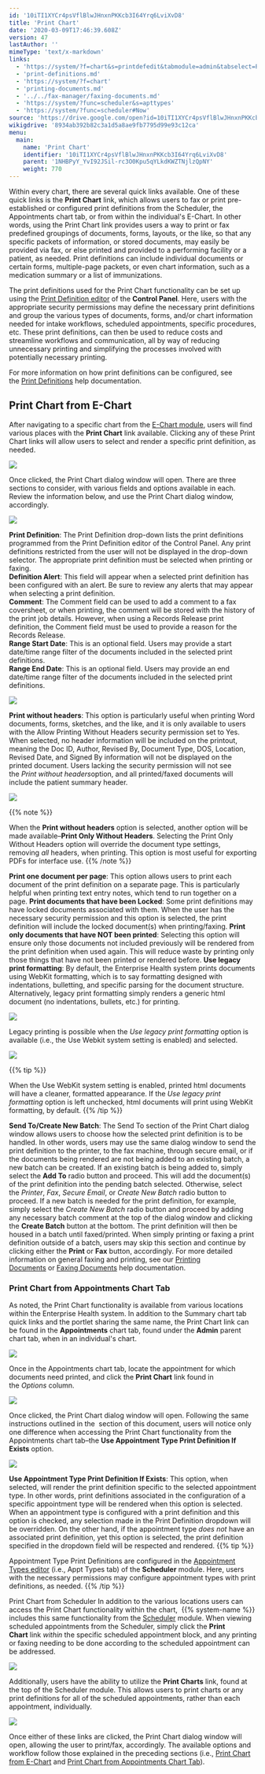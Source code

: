 ```yaml
---
id: '10iTI1XYCr4psVflBlwJHnxnPKKcb3I64Yrq6LviXvD8'
title: 'Print Chart'
date: '2020-03-09T17:46:39.608Z'
version: 47
lastAuthor: ''
mimeType: 'text/x-markdown'
links:
  - 'https://system/?f=chart&s=printdefedit&tabmodule=admin&tabselect=Print+Definitions'
  - 'print-definitions.md'
  - 'https://system/?f=chart'
  - 'printing-documents.md'
  - '../../fax-manager/faxing-documents.md'
  - 'https://system/?func=scheduler&s=apttypes'
  - 'https://system/?func=scheduler#Now'
source: 'https://drive.google.com/open?id=10iTI1XYCr4psVflBlwJHnxnPKKcb3I64Yrq6LviXvD8'
wikigdrive: '8934ab392b82c3a1d5a8ae9fb7795d99e93c12ca'
menu:
  main:
    name: 'Print Chart'
    identifier: '10iTI1XYCr4psVflBlwJHnxnPKKcb3I64Yrq6LviXvD8'
    parent: '1NHBPyY_YvI92JSil-rc3O0Kpu5qYLkdKWZTNjlzQpNY'
    weight: 770
---
```

Within every chart, there are several quick links available. One of these quick links is the **Print Chart** link, which allows users to fax or print pre-established or configured print definitions from the Scheduler, the Appointments chart tab, or from within the individual's E-Chart. In other words, using the Print Chart link provides users a way to print or fax predefined groupings of documents, forms, layouts, or the like, so that any specific packets of information, or stored documents, may easily be provided via fax, or else printed and provided to a performing facility or a patient, as needed. Print definitions can include individual documents or certain forms, multiple-page packets, or even chart information, such as a medication summary or a list of immunizations.

The print definitions used for the Print Chart functionality can be set up using the [Print Definition editor](https://system/?f=chart&s=printdefedit&tabmodule=admin&tabselect=Print+Definitions) of the **Control Panel**. Here, users with the appropriate security permissions may define the necessary print definitions and group the various types of documents, forms, and/or chart information needed for intake workflows, scheduled appointments, specific procedures, etc. These print definitions, can then be used to reduce costs and streamline workflows and communication, all by way of reducing unnecessary printing and simplifying the processes involved with potentially necessary printing.

For more information on how print definitions can be configured, see the [Print Definitions](print-definitions.md) help documentation.
  
## Print Chart from E-Chart   
  
After navigating to a specific chart from the [E-Chart module](https://system/?f=chart), users will find various places with the **Print Chart** link available. Clicking any of these Print Chart links will allow users to select and render a specific print definition, as needed.

  
![](../print-chart.assets/10000201000004AF0000012DF2631E2CF21A47F6.png)  


Once clicked, the Print Chart dialog window will open. There are three sections to consider, with various fields and options available in each. Review the information below, and use the Print Chart dialog window, accordingly.

  
![](../print-chart.assets/10000201000001EF000001C48753DB36E4CF6B42.png)  


**Print Definition**: The Print Definition drop-down lists the print definitions programmed from the Print Definition editor of the Control Panel. Any print definitions restricted from the user will not be displayed in the drop-down selector. The appropriate print definition must be selected when printing or faxing.  
**Definition Alert**: This field will appear when a selected print definition has been configured with an alert. Be sure to review any alerts that may appear when selecting a print definition.  
**Comment**: The Comment field can be used to add a comment to a fax coversheet, or when printing, the comment will be stored with the history of the print job details. However, when using a Records Release print definition, the Comment field must be used to provide a reason for the Records Release.  
**Range Start Date**: This is an optional field. Users may provide a start date/time range filter of the documents included in the selected print definitions.  
**Range End Date**: This is an optional field. Users may provide an end date/time range filter of the documents included in the selected print definitions.

  
![](../print-chart.assets/10000201000001F5000000AD525DB4F35A6CA87B.png)  


**Print without headers**: This option is particularly useful when printing Word documents, forms, sketches, and the like, and it is only available to users with the Allow Printing Without Headers security permission set to Yes. When selected, no header information will be included on the printout, meaning the Doc ID, Author, Revised By, Document Type, DOS, Location, Revised Date, and Signed By information will not be displayed on the printed document. Users lacking the security permission will not see the *Print without headers*option, and all printed/faxed documents will include the patient summary header.

  
![](../print-chart.assets/10000000000001D2000001075E86BABABB95551C.png)  


{{% note %}}

When the **Print without headers** option is selected, another option will be made available–**Print Only Without Headers**. Selecting the Print Only Without Headers option will override the document type settings, removing *all* headers, when printing. This option is most useful for exporting PDFs for interface use.
{{% /note %}}

**Print one document per page**: This option allows users to print each document of the print definition on a separate page. This is particularly helpful when printing text entry notes, which tend to run together on a page.
**Print documents that have been Locked**: Some print definitions may have locked documents associated with them. When the user has the necessary security permission and this option is selected, the print definition will include the locked document(s) when printing/faxing.
**Print only documents that have NOT been printed**: Selecting this option will ensure only those documents not included previously will be rendered from the print definition when used again. This will reduce waste by printing only those things that have not been printed or rendered before.
**Use legacy print formatting**: By default, the Enterprise Health system prints documents using WebKit formatting, which is to say formatting designed with indentations, bulletting, and specific parsing for the document structure. Alternatively, legacy print formatting simply renders a generic html document (no indentations, bullets, etc.) for printing.

  
![](../print-chart.assets/100000000000027000000158A53F33EA6C6A6370.gif)  


Legacy printing is possible when the *Use legacy print formatting* option is available (i.e., the Use Webkit system setting is enabled) and selected.

  
![](../print-chart.assets/10000201000001B70000003E7C024B62AB371731.png)  


{{% tip %}}

When the Use WebKit system setting is enabled, printed html documents will have a cleaner, formatted appearance. If the *Use legacy print formatting* option is left unchecked, html documents will print using WebKit formatting, by default.
{{% /tip %}}

**Send To/Create New Batch**: The Send To section of the Print Chart dialog window allows users to choose how the selected print definition is to be handled. In other words, users may use the same dialog window to send the print definition to the printer, to the fax machine, through secure email, or if the documents being rendered are not being added to an existing batch, a new batch can be created. If an existing batch is being added to, simply select the **Add To** radio button and proceed. This will add the document(s) of the print definition into the pending batch selected. Otherwise, select the *Printer*, *Fax*, *Secure Email*, or *Create New Batch* radio button to proceed. If a new batch is needed for the print definition, for example, simply select the *Create New Batch* radio button and proceed by adding any necessary batch comment at the top of the dialog window and clicking the **Create Batch** button at the bottom. The print definition will then be housed in a batch until faxed/printed. When simply printing or faxing a print definition outside of a batch, users may skip this section and continue by clicking either the **Print** or **Fax** button, accordingly.
For more detailed information on general faxing and printing, see our [Printing Documents](printing-documents.md) or [Faxing Documents](../../fax-manager/faxing-documents.md) help documentation.
  
### Print Chart from Appointments Chart Tab   

As noted, the Print Chart functionality is available from various locations within the Enterprise Health system. In addition to the Summary chart tab quick links and the portlet sharing the same name, the Print Chart link can be found in the **Appointments** chart tab, found under the **Admin** parent chart tab, when in an individual's chart.

  
![](../print-chart.assets/10000201000004FA00000180E68FC3212CF61AAE.png)  


Once in the Appointments chart tab, locate the appointment for which documents need printed, and click the **Print Chart** link found in the *Options* column.

  
![](../print-chart.assets/10000201000004AB000001BC9E091B6935C74106.png)  


Once clicked, the Print Chart dialog window will open. Following the same instructions outlined in the  section of this document, users will notice only one difference when accessing the Print Chart functionality from the Appointments chart tab–the **Use Appointment Type Print Definition If Exists** option.

  
![](../print-chart.assets/10000201000001EE000001EA382D6B98C348A54C.png)  


**Use Appointment Type Print Definition If Exists**: This option, when selected, will render the print definition specific to the selected appointment type. In other words, print definitions associated in the configuration of a specific appointment type will be rendered when this option is selected. When an appointment type is configured with a print definition and this option is checked, any selection made in the Print Definition dropdown will be overridden. On the other hand, if the appointment type *does not* have an associated print definition, yet this option is selected, the print definition specified in the dropdown field will be respected and rendered.
{{% tip %}}

Appointment Type Print Definitions are configured in the [Appointment Types editor](https://system/?func=scheduler&s=apttypes) (i.e., Appt Types tab) of the **Scheduler** module. Here, users with the necessary permissions may configure appointment types with print definitions, as needed.
{{% /tip %}}

Print Chart from Scheduler
In addition to the various locations users can access the Print Chart functionality within the chart,  {{% system-name %}} includes this same functionality from the [Scheduler](https://system/?func=scheduler#Now) module. When viewing scheduled appointments from the Scheduler, simply click the **Print Chart** link *within* the specific scheduled appointment block, and any printing or faxing needing to be done according to the scheduled appointment can be addressed.

  
![](../print-chart.assets/10000201000004B80000018353926B69BAE4575E.png)  


Additionally, users have the ability to utilize the **Print Charts** link, found at the top of the Scheduler module. This allows users to print charts or any print definitions for all of the scheduled appointments, rather than each appointment, individually.

  
![](../print-chart.assets/10000201000004B80000018305372038002D96B1.png)  


Once either of these links are clicked, the Print Chart dialog window will open, allowing the user to print/fax, accordingly. The available options and workflow follow those explained in the preceding sections (i.e., [Print Chart from E-Chart](#gjdgxs) and [Print Chart from Appointments Chart Tab](#30j0zll)).
